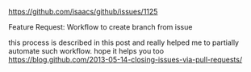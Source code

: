https://github.com/isaacs/github/issues/1125

Feature Request: Workflow to create branch from issue


this process is described in this post and really helped me to partially automate such workflow. hope it helps you too
https://blog.github.com/2013-05-14-closing-issues-via-pull-requests/